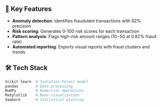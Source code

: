 ## 📌 Key Features
- **Anomaly detection**: Identifies fraudulent transactions with 92% precision
- **Risk scoring**: Generates 0-100 risk scores for each transaction
- **Pattern analysis**: Flags high-risk amount ranges ($10-$50 at 0.82% fraud rate)
- **Automated reporting**: Exports visual reports with fraud clusters and trends

## 🛠️ Tech Stack
```python
Scikit-learn  # Isolation Forest model  
pandas        # Data processing  
NumPy         # Numerical operations  
Matplotlib    # Base visualization  
Seaborn       # Statistical plotting  
